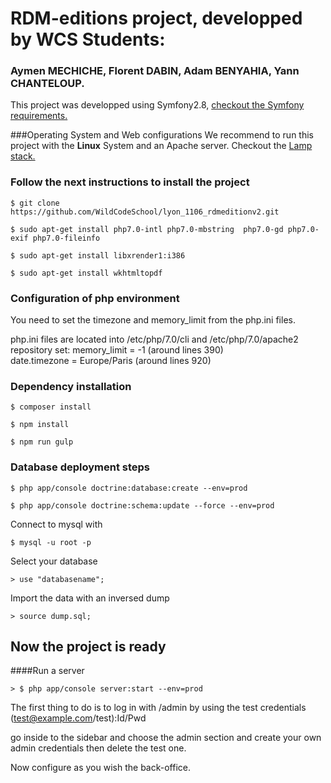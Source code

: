 # RDM-editions project, developped by WCS Students:
### Aymen MECHICHE, Florent DABIN, Adam BENYAHIA, Yann CHANTELOUP.

This project was developped using Symfony2.8, [checkout the Symfony requirements.](http://symfony.com/doc/current/reference/requirements.html)

###Operating System and Web configurations
We recommend to run this project with the **Linux** System and an Apache server. Checkout the [Lamp stack.](https://doc.ubuntu-fr.org/lamp)
### Follow the next instructions to install the project
```
$ git clone https://github.com/WildCodeSchool/lyon_1106_rdmeditionv2.git
```
```
$ sudo apt-get install php7.0-intl php7.0-mbstring  php7.0-gd php7.0-exif php7.0-fileinfo
```

```
$ sudo apt-get install libxrender1:i386
```
```
$ sudo apt-get install wkhtmltopdf
```
### Configuration of php environment
You need to set the timezone and memory_limit from the php.ini files.

php.ini files are located into /etc/php/7.0/cli and /etc/php/7.0/apache2 repository
set:
memory_limit = -1   (around lines 390)   
date.timezone = Europe/Paris    (around lines 920)

### Dependency installation
        
```
$ composer install
```
``` 
$ npm install
```
```
$ npm run gulp
```

### Database deployment steps
```
$ php app/console doctrine:database:create --env=prod
```
```
$ php app/console doctrine:schema:update --force --env=prod
```

Connect to mysql with 
``` 
$ mysql -u root -p 
```

Select your database
```
> use "databasename";
```
Import the data with an inversed dump
```
> source dump.sql;
```
## Now the project is ready
####Run a server
```
> $ php app/console server:start --env=prod
```
 The first thing to do is to log in with /admin by using the test credentials (test@example.com/test):Id/Pwd
 
 go inside to the sidebar and choose the admin section and create your own admin credentials then delete the test one.
 
 Now configure as you wish the back-office.